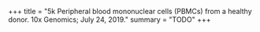 +++
title = "5k Peripheral blood mononuclear cells (PBMCs) from a healthy donor. 10x Genomics; July 24, 2019."
summary = "TODO"
+++
